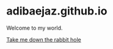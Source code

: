 # adibaejaz.github.io
Welcome to my world.

[Take me down the rabbit hole](https://adibaejaz.github.io)
